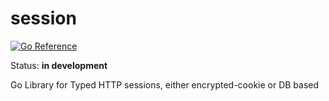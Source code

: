 # session

[![Go Reference](https://pkg.go.dev/badge/github.com/lstoll/session.svg)](https://pkg.go.dev/github.com/lstoll/session)

Status: **in development**

Go Library for Typed HTTP sessions, either encrypted-cookie or DB based
